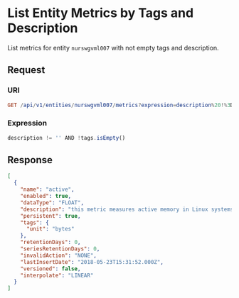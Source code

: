 # List Entity Metrics by Tags and Description

List metrics for entity `nurswgvml007` with not empty tags and description.

## Request

### URI

```elm
GET /api/v1/entities/nurswgvml007/metrics?expression=description%20!%3D%20%27%27%20AND%20!tags.isEmpty()
```

### Expression

```javascript
description != '' AND !tags.isEmpty()
```

## Response

```json
[
  {
    "name": "active",
    "enabled": true,
    "dataType": "FLOAT",
    "description": "this metric measures active memory in Linux systems",
    "persistent": true,
    "tags": {
      "unit": "bytes"
    },
    "retentionDays": 0,
    "seriesRetentionDays": 0,
    "invalidAction": "NONE",
    "lastInsertDate": "2018-05-23T15:31:52.000Z",
    "versioned": false,
    "interpolate": "LINEAR"
  }
]
```